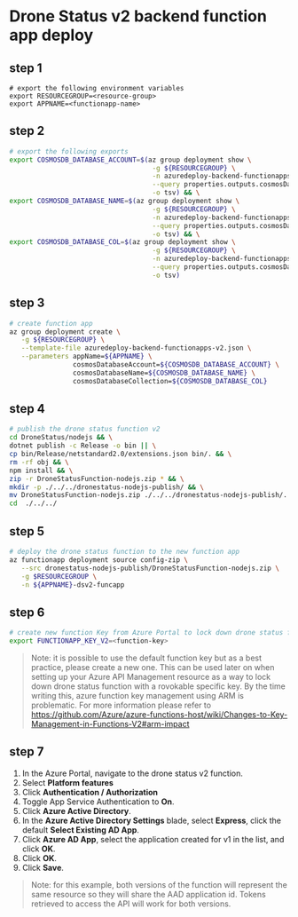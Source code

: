 # Drone Status v2 backend function app deploy

## step 1

```
# export the following environment variables
export RESOURCEGROUP=<resource-group>
export APPNAME=<functionapp-name>
```

## step 2

```bash
# export the following exports
export COSMOSDB_DATABASE_ACCOUNT=$(az group deployment show \
                                    -g ${RESOURCEGROUP} \
                                    -n azuredeploy-backend-functionapps \
                                    --query properties.outputs.cosmosDatabaseAccount.value \
                                    -o tsv) && \
export COSMOSDB_DATABASE_NAME=$(az group deployment show \
                                    -g ${RESOURCEGROUP} \
                                    -n azuredeploy-backend-functionapps \
                                    --query properties.outputs.cosmosDatabaseName.value \
                                    -o tsv) && \
export COSMOSDB_DATABASE_COL=$(az group deployment show \
                                    -g ${RESOURCEGROUP} \
                                    -n azuredeploy-backend-functionapps \
                                    --query properties.outputs.cosmosDatabaseCollection.value \
                                    -o tsv)
```

## step 3

```bash
# create function app
az group deployment create \
   -g ${RESOURCEGROUP} \
   --template-file azuredeploy-backend-functionapps-v2.json \
   --parameters appName=${APPNAME} \
                cosmosDatabaseAccount=${COSMOSDB_DATABASE_ACCOUNT} \
                cosmosDatabaseName=${COSMOSDB_DATABASE_NAME} \
                cosmosDatabaseCollection=${COSMOSDB_DATABASE_COL}
```

## step 4

```bash
# publish the drone status function v2
cd DroneStatus/nodejs && \
dotnet publish -c Release -o bin || \
cp bin/Release/netstandard2.0/extensions.json bin/. && \
rm -rf obj && \
npm install && \
zip -r DroneStatusFunction-nodejs.zip * && \
mkdir -p ./../../dronestatus-nodejs-publish/ && \
mv DroneStatusFunction-nodejs.zip ./../../dronestatus-nodejs-publish/. && \
cd  ./../../
```

## step 5

```bash
# deploy the drone status function to the new function app
az functionapp deployment source config-zip \
   --src dronestatus-nodejs-publish/DroneStatusFunction-nodejs.zip \
   -g $RESOURCEGROUP \
   -n ${APPNAME}-dsv2-funcapp
```

## step 6

```bash
# create new function Key from Azure Portal to lock down drone status function
export FUNCTIONAPP_KEY_V2=<function-key>
```

> Note: it is possible to use the default function key but as a best practice,
> please create a new one. This can be used later on when setting up your
> Azure API Management resource as a way to lock down drone status function with a
> rovokable specific key.
> By the time writing this, azure function key management using ARM is problematic.
> For more information please refer to https://github.com/Azure/azure-functions-host/wiki/Changes-to-Key-Management-in-Functions-V2#arm-impact

## step 7

1. In the Azure Portal, navigate to the drone status v2 function.
2. Select **Platform features**
3. Click **Authentication / Authorization**
4. Toggle App Service Authentication to **On**.
5. Click **Azure Active Directory**.
6. In the **Azure Active Directory Settings** blade, select **Express**, click the default **Select Existing AD App**.
7. Click **Azure AD App**, select the application created for v1 in the list, and click **OK**.
7. Click **OK**.
8. Click **Save**.

> Note: for this example, both versions of the function will represent the same resource so they will share the AAD application id. Tokens retrieved to access the API will work for both versions.

